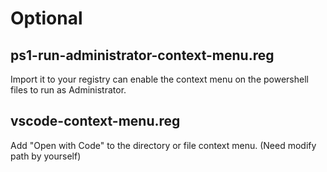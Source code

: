 # Optional

## ps1-run-administrator-context-menu.reg

Import it to your registry can enable the context menu on the powershell files to run as Administrator.

## vscode-context-menu.reg

Add "Open with Code" to the directory or file context menu. (Need modify path by yourself)
